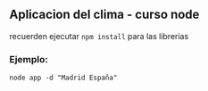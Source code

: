##  Aplicacion del clima - curso node 

recuerden ejecutar ```npm install``` para las librerias 

### Ejemplo: 

```
node app -d "Madrid España"

``` 